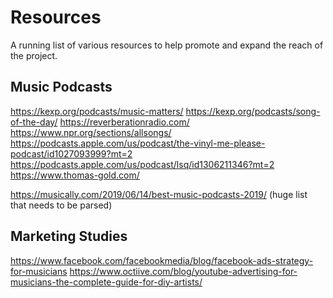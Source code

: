# Resources

A running list of various resources to help promote and expand the reach of the project.

## Music Podcasts
https://kexp.org/podcasts/music-matters/
https://kexp.org/podcasts/song-of-the-day/
https://reverberationradio.com/
https://www.npr.org/sections/allsongs/
https://podcasts.apple.com/us/podcast/the-vinyl-me-please-podcast/id1027093999?mt=2
https://podcasts.apple.com/us/podcast/lsq/id1306211346?mt=2
https://www.thomas-gold.com/

https://musically.com/2019/06/14/best-music-podcasts-2019/ (huge list that needs to be parsed)


## Marketing Studies
https://www.facebook.com/facebookmedia/blog/facebook-ads-strategy-for-musicians
https://www.octiive.com/blog/youtube-advertising-for-musicians-the-complete-guide-for-diy-artists/
